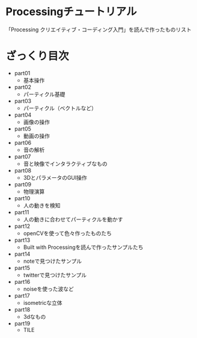 # Processingチュートリアル
「Processing クリエイティブ・コーディング入門」を読んで作ったものリスト

# ざっくり目次
* part01
  * 基本操作
* part02
  * パーティクル基礎
* part03
  * パーティクル（ベクトルなど）
* part04
  * 画像の操作
* part05
  * 動画の操作
* part06
  * 音の解析
* part07
  * 音と映像でインタラクティブなもの
* part08
  * 3DとパラメータのGUI操作
* part09
  * 物理演算
* part10
  * 人の動きを検知
* part11
  * 人の動きに合わせてパーティクルを動かす
* part12
  * openCVを使って色々作ったものたち
* part13
  * Built with Processingを読んで作ったサンプルたち
* part14
  * noteで見つけたサンプル
* part15
  * twitterで見つけたサンプル
* part16
  * noiseを使った波など
* part17
  * isometricな立体
* part18
  * 3dなもの
* part19
  * TILE
